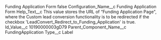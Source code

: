 <?xml version="1.0" encoding="UTF-8"?>
<CustomMetadata xmlns="http://soap.sforce.com/2006/04/metadata" xmlns:xsi="http://www.w3.org/2001/XMLSchema-instance" xmlns:xsd="http://www.w3.org/2001/XMLSchema">
    <label>Funding Application Form</label>
    <protected>false</protected>
    <values>
        <field>Configuration_Name__c</field>
        <value xsi:type="xsd:string">Funding Application Form</value>
    </values>
    <values>
        <field>Help_Text__c</field>
        <value xsi:type="xsd:string">This value stores the URL of “Funding Application Page&quot;, where the Custom lead conversion functionality is to be redirected if the checkbox &apos;LeadConvert_Redirect_to_Funding_Application&apos; is true.</value>
    </values>
    <values>
        <field>Id_Value__c</field>
        <value xsi:type="xsd:string">10190000003gD79</value>
    </values>
    <values>
        <field>Parent_Component_Name__c</field>
        <value xsi:type="xsd:string">FundingApplication</value>
    </values>
    <values>
        <field>Type__c</field>
        <value xsi:type="xsd:string">Label</value>
    </values>
</CustomMetadata>
